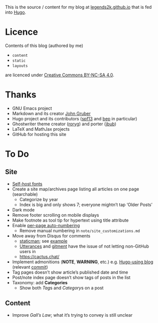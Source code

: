 This is the source / content for my blog at [legends2k.github.io][blog] that is fed into [Hugo][].

[blog]: http://legends2k.github.io
[Hugo]: http://gohugo.io

# Licence
Contents of this blog (authored by me)

* `content` 
* `static`
* `layouts`

are licenced under [Creative Commons BY-NC-SA 4.0][CC].

[CC]: http://creativecommons.org/licenses/by-nc-sa/4.0/

# Thanks

* GNU Emacs project
* Markdown and its creator [John Gruber][]
* Hugo project and its contributors ([spf13][] and [bep][] in particular)
* Ghostwriter theme creator ([roryg][]) and porter ([jbub][])
* LaTeX and MathJax projects
* GitHub for hosting this site

[John Gruber]: https://daringfireball.net/
[spf13]: https://www.spf13.com
[bep]: http://bepsays.com/en/
[roryg]: http://github.com/roryg
[jbub]: http://github.com/jbub

# To Do

## Site

* [Self-host fonts](https://news.ycombinator.com/item?id=25300396)
* Create a site map/archives page listing all articles on one page (searchable)
  - Categorize by year
  - Index is big and only shows 7; everyone mightn’t tap ‘Older Posts’
* Dark mode
* Remove footer scrolling on mobile displays
* Make footnote as tool tip for hypertext using title attribute
* Enable [per-page auto-numbering](https://codingnconcepts.com/hugo/auto-number-headings-hugo/)
  - Remove manual numbering in `note/site_customizations.md`
* Move away from Disqus for comments
  - [staticman](https://staticman.net/); see [example](https://travisdowns.github.io/blog/2020/02/05/now-with-comments.html)
  - [Utterances](https://utteranc.es/) and [gitment](https://github.com/imsun/gitment) have the issue of not letting non-GitHub users in
  - https://cactus.chat/
* Implement admonitions (**NOTE**, **WARNING**, etc.) e.g. [Hugo-using blog](http://adventures.michaelfbryan.com/posts/how-not-to-riir/) (relevant [commit](https://github.com/Michael-F-Bryan/adventures.michaelfbryan.com/commit/2589df70e9b92508996365884f5cc81c5afb764e#diff-3633f5dd9cd5b17857cbcd6be5a9e51c))
* Tag pages doesn’t show article’s published date and time
* Post/note index page doesn’t show tags of posts in the list
* Taxonomy: add **Categories**
    * Show both *Tag*s and *Category*s on a post

## Content

* Improve _Gall’s Law_; what it’s trying to convey is still unclear
